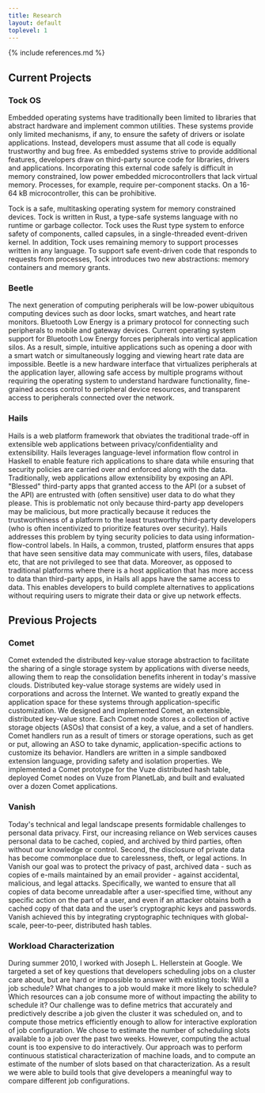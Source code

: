 ```yaml
---
title: Research
layout: default
toplevel: 1
---
```


{% include references.md %}

## Current Projects

### Tock OS

Embedded operating systems have traditionally been limited to libraries that
abstract hardware and implement common utilities. These systems provide only
limited mechanisms, if any, to ensure the safety of drivers or isolate
applications. Instead, developers must assume that all code is equally
trustworthy and bug free. As embedded systems strive to provide additional
features, developers draw on third-party source code for libraries, drivers and
applications. Incorporating this external code safely is difficult in memory
constrained, low power embedded microcontrollers that lack virtual memory.
Processes, for example, require per-component stacks. On a 16-64 kB
microcontroller, this can be prohibitive.

Tock is a safe, multitasking operating system for memory constrained devices.
Tock is written in Rust, a type-safe systems language with no runtime or
garbage collector.  Tock uses the Rust type system to enforce safety of
components, called capsules, in a single-threaded event-driven kernel. In
addition, Tock uses remaining memory to support processes written in any
language. To support safe event-driven code that responds to requests from
processes, Tock introduces two new abstractions: memory containers and memory
grants.

### Beetle

The next generation of computing peripherals will be low-power ubiquitous
computing devices such as door locks, smart watches, and heart rate monitors.
Bluetooth Low Energy is a primary protocol for connecting such peripherals to
mobile and gateway devices. Current operating system support for Bluetooth Low
Energy forces peripherals into vertical application silos. As a result, simple,
intuitive applications such as opening a door with a smart watch or
simultaneously logging and viewing heart rate data are impossible. Beetle is a
new hardware interface that virtualizes peripherals at the application layer,
allowing safe access by multiple programs without requiring the operating
system to understand hardware functionality, fine-grained access control to
peripheral device resources, and transparent access to peripherals connected
over the network.

### Hails

Hails is a web platform framework that obviates the traditional trade-off in
extensible web applications between privacy/confidentiality and extensibility.
Hails leverages language-level information flow control in Haskell to enable
feature rich applications to share data while ensuring that security policies
are carried over and enforced along with the data.  Traditionally, web
applications allow extensibility by exposing an API.  "Blessed" third-party apps
that granted access to the API (or a subset of the API) are entrusted with
(often sensitive) user data to do what they please. This is problematic not only
because third-party app developers may be malicious, but more practically
because it reduces the trustworthiness of a platform to the least trustworthy
third-party developers (who is often incentivized to prioritize features over
security). Hails addresses this problem by tying security policies to data using
information-flow-control labels. In Hails, a common, trusted, platform ensures
that apps that have seen sensitive data may communicate with users, files,
database etc, that are not privileged to see that data. Moreover, as opposed to
traditional platforms where there is a host application that has more access to
data than third-party apps, in Hails all apps have the same access to data. This
enables developers to build complete alternatives to applications without
requiring users to migrate their data or give up network effects.

## Previous Projects

### Comet

Comet extended the distributed key-value storage abstraction to facilitate the
sharing of a single storage system by applications with diverse needs, allowing
them to reap the consolidation benefits inherent in today's massive clouds.
Distributed key-value storage systems are widely used in corporations and across
the Internet. We wanted to greatly expand the application space for these
systems through application-specific customization.  We designed and implemented
Comet, an extensible, distributed key-value store.  Each Comet node stores a
collection of active storage objects (ASOs) that consist of a key, a value, and
a set of handlers. Comet handlers run as a result of timers or storage
operations, such as get or put, allowing an ASO to take dynamic,
application-specific actions to customize its behavior. Handlers are written in
a simple sandboxed extension language, providing safety and isolation
properties. We implemented a Comet prototype for the Vuze distributed hash
table, deployed Comet nodes on Vuze from PlanetLab, and built and evaluated over
a dozen Comet applications.

### Vanish

Today's technical and legal landscape presents formidable challenges to personal
data privacy. First, our increasing reliance on Web services causes personal
data to be cached, copied, and archived by third parties, often without our
knowledge or control. Second, the disclosure of private data has become
commonplace due to carelessness, theft, or legal actions. In Vanish our goal was
to protect the privacy of past, archived data - such as copies of e-mails
maintained by an email provider - against accidental, malicious, and legal
attacks. Specifically, we wanted to ensure that all copies of data become
unreadable after a user-specified time, without any specific action on the part
of a user, and even if an attacker obtains both a cached copy of that data and
the user’s cryptographic keys and passwords. Vanish achieved this by integrating
cryptographic techniques with global-scale, peer-to-peer, distributed hash
tables.

### Workload Characterization

During summer 2010, I worked with Joseph L. Hellerstein at Google. We targeted a
set of key questions that developers scheduling jobs on a cluster care about,
but are hard or impossible to answer with existing tools: Will a job schedule?
What changes to a job would make it more likely to schedule? Which resources can
a job consume more of without impacting the ability to schedule it? Our
challenge was to define metrics that accurately and predictively describe a job
given the cluster it was scheduled on, and to compute those metrics efficiently
enough to allow for interactive exploration of job configuration. We chose to
estimate the number of scheduling slots available to a job over the past two
weeks. However, computing the actual count is too expensive to do interactively.
Our approach was to perform continuous statistical characterization of machine
loads, and to compute an estimate of the number of slots based on that
characterization. As a result we were able to build tools that give developers a
meaningful way to compare different job configurations.

